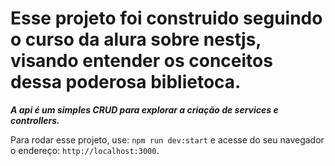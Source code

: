 # Esse projeto foi construido seguindo o curso da alura sobre nestjs, visando entender os conceitos dessa poderosa biblietoca. 

***A api é um simples CRUD para explorar a criação de services e controllers.***

Para rodar esse projeto, use: ```npm run dev:start``` e acesse do seu navegador o endereço: ```http://localhost:3000```.
